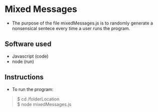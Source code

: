 # Mixed Messages
+ The purpose of the file mixedMessages.js is to randomly generate a nonsensical sentece every time a user runs the program.
## Software used
+ Javascript (code)
+ node (run)
## Instructions
+ To run the program: 
>    $ cd /folderLocation\
>    $ node mixedMessages.js